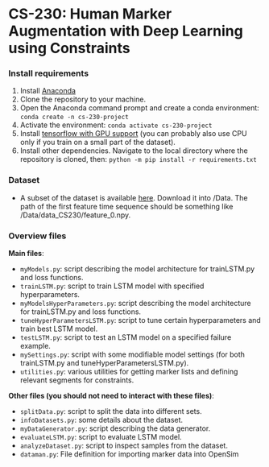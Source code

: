# CS-230: Human Marker Augmentation with Deep Learning using Constraints

### Install requirements
1. Install [Anaconda](https://www.anaconda.com/)
2. Clone the repository to your machine.
3. Open the Anaconda command prompt and create a conda environment: `conda create -n cs-230-project`
4. Activate the environment: `conda activate cs-230-project`
5. Install [tensorflow with GPU support](https://www.tensorflow.org/install/pip) (you can probably also use CPU only if you train on a small part of the dataset).
6. Install other dependencies. Navigate to the local directory where the repository is cloned, then: `python -m pip install -r requirements.txt`

### Dataset
- A subset of the dataset is available [here](https://drive.google.com/file/d/1zstU911Jc9_Y692pjhk8smBwRnOh5hr1/view?usp=sharing). Download it into /Data. The path of the first feature time sequence should be something like /Data/data_CS230/feature_0.npy.

### Overview files
**Main files**:
- `myModels.py`: script describing the model architecture for trainLSTM.py and loss functions.
- `trainLSTM.py`: script to train LSTM model with specified hyperparameters.
- `myModelsHyperParameters.py`: script describing the model architecture for trainLSTM.py and loss functions.
- `tuneHyperParametersLSTM.py`: script to tune certain hyperparameters and train best LSTM model.
- `testLSTM.py`: script to test an LSTM model on a specified failure example.
- `mySettings.py`: script with some modifiable model settings (for both trainLSTM.py and tuneHyperParametersLSTM.py).
- `utilities.py`: various utilities for getting marker lists and defining relevant segments for constraints.

**Other files (you should not need to interact with these files)**:
- `splitData.py`: script to split the data into different sets.
- `infoDatasets.py`: some details about the dataset.
- `myDataGenerator.py`: script describing the data generator.
- `evaluateLSTM.py`: script to evaluate LSTM model.
- `analyzeDataset.py`: script to inspect samples from the dataset.
- `dataman.py`: File definition for importing marker data into OpenSim
